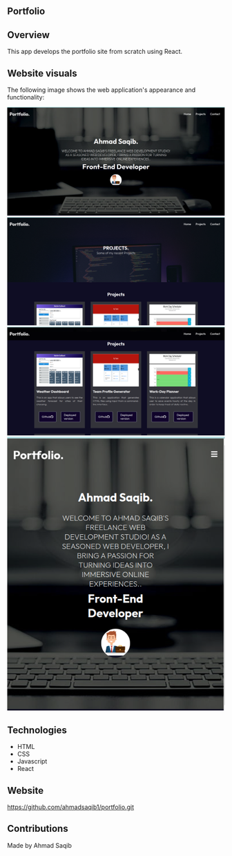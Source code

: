 ## Portfolio

## Overview

This app develops the portfolio site from scratch using React.

## Website visuals

The following image shows the web application's appearance and functionality:

![Home page](./demo/demo1.png)
![project page](./demo/demo2.png)
![project instances](./demo/demo3.png)
![mobile first design](./demo/demo6.png)

## Technologies

- HTML
- CSS
- Javascript
- React

## Website

https://github.com/ahmadsaqib1/portfolio.git

## Contributions

Made by Ahmad Saqib
